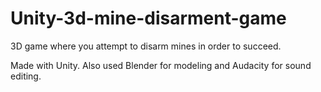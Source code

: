 # Unity-3d-mine-disarment-game
3D game where you attempt to disarm mines in order to succeed.

Made with Unity.
Also used Blender for modeling and Audacity for sound editing.
